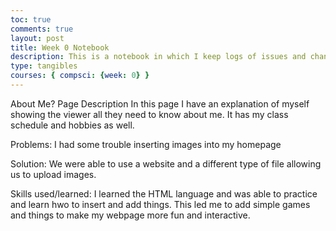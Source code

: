 ```yaml
---
toc: true
comments: true
layout: post
title: Week 0 Notebook
description: This is a notebook in which I keep logs of issues and changes 
type: tangibles
courses: { compsci: {week: 0} }
---
```

About Me? Page Description
In this page I have an explanation of myself showing the viewer all they need to know about me. It has my class schedule and hobbies as well. 


Problems:
I had some trouble inserting images into my homepage


Solution:
We were able to use a website and a different type of file allowing us to upload  images.


Skills used/learned:
I learned the HTML language and was able to practice and learn hwo to insert and add things. This led me to add simple games and things to make my webpage more fun and interactive.
